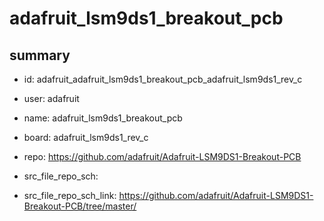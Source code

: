 # adafruit_lsm9ds1_breakout_pcb
 
## summary 
* id: adafruit_adafruit_lsm9ds1_breakout_pcb_adafruit_lsm9ds1_rev_c
* user: adafruit
* name: adafruit_lsm9ds1_breakout_pcb
* board: adafruit_lsm9ds1_rev_c
* repo: https://github.com/adafruit/Adafruit-LSM9DS1-Breakout-PCB



* src_file_repo_sch: 
* src_file_repo_sch_link: https://github.com/adafruit/Adafruit-LSM9DS1-Breakout-PCB/tree/master/






